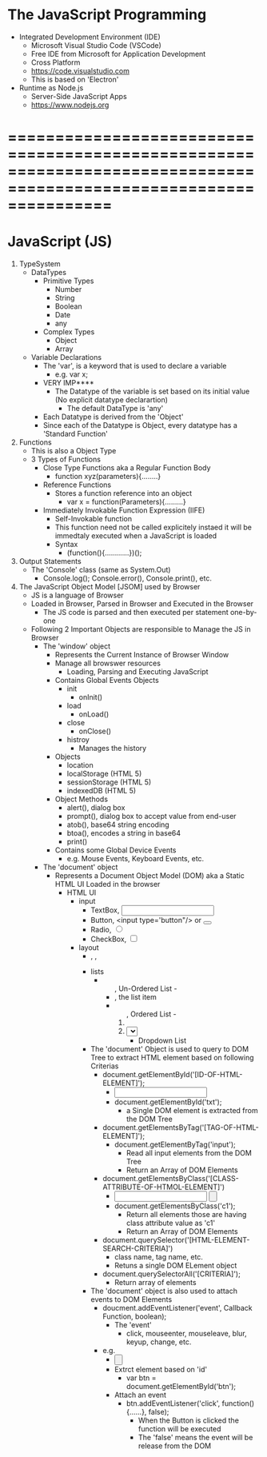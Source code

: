 # The JavaScript Programming
- Integrated Development Environment (IDE)
    - Microsoft Visual Studio Code (VSCode)
    - Free IDE from Microsoft for Application Development
    - Cross Platform
    - https://code.visualstudio.com
    - This is based on 'Electron'
- Runtime as Node.js
    - Server-Side JavaScript Apps
    - https://www.nodejs.org

# ===================================================================================================================

# JavaScript (JS)
1. TypeSystem
    - DataTypes
        - Primitive Types
            - Number
            - String
            - Boolean
            - Date
            - any
        - Complex Types
            - Object
            - Array
    - Variable Declarations
        - The 'var', is a keyword that is used to declare a variable
            - e.g. var x;
        - VERY IMP****
            - The Datatype of the variable is set based on its initial value (No explicit datatype declarartion)
                - The default DataType is 'any'
        - Each Datatype is derived from the 'Object'   
        - Since each of the Datatype is Object, every datatype has a 'Standard Function'     
2. Functions
    - This is also a Object Type
    - 3 Types of Functions
        - Close Type Functions aka a Regular Function Body
            - function xyz(parameters){........}
        - Reference Functions
            - Stores a function reference into an object
                - var x = function(Parameters){.........}   
        - Immediately Invokable Function Expression (IIFE)
            - Self-Invokable function
            - This function need not be called explicitely instaed it will be immedtaly executed when a JavaScript is loaded
            - Syntax
                - (function(){............})();          
3. Output Statements
    - The 'Console' class (same as System.Out)
        - Console.log(); Console.error(), Console.print(), etc. 
4. The JavaScript Object Model [JSOM] used by Browser
    - JS is a language of Browser
    - Loaded in Browser, Parsed in Browser and Executed in the Browser
        - The JS code is parsed and then executed per statement one-by-one
    - Following 2 Important Objects are responsible to Manage the JS in Browser
        - The 'window' object
            - Represents the Current Instance of Browser Window
            - Manage all browswer resources
                - Loading, Parsing and Executing JavaScript
            - Contains Global Events Objects
                - init
                    - onInit()
                - load
                    - onLoad()
                - close     
                    - onClose()
                - histroy
                    - Manages the history    
            - Objects
                - location
                - localStorage (HTML 5)
                - sessionStorage (HTML 5)
                - indexedDB (HTML 5)     
            - Object Methods
                - alert(), dialog box
                - prompt(), dialog box to accept value from end-user
                - atob(), base64 string encoding
                - btoa(), encodes a string in base64
                - print()       
            - Contains some Global Device Events
                - e.g. Mouse Events, Keyboard Events, etc.
        - The 'document' object
            - Represents a Document Object Model (DOM) aka a Static HTML UI Loaded in the browser
                - HTML UI
                    - input
                        - TextBox, <input type="text"/>
                        - Button, <input type='button"/> or <button></button>
                        - Radio, <input type="radio"/>
                        - CheckBox, <input type="checkbox"/>
                    - layout
                        - <div>, <table>, <p>
                    - lists
                        - <ul>, Un-Ordered List
                            - <li>, the list item
                        - <ol>, Ordered List          
                            - <li>
                        - <select> <option></option></select>
                            - Dropdown List       
            - The 'document' Object is used to query to DOM Tree to extract HTML element based on following Criterias
                - document.getElementById('[ID-OF-HTML-ELEMENT]');     
                    - <input type="text" id="txt"/>
                    - document.getElementById('txt');
                        - a Single DOM element is extracted from the DOM Tree
                - document.getElementsByTag('[TAG-OF-HTML-ELEMENT]');
                    - document.getElementByTag('input');
                        - Read all input elements from the DOM Tree 
                        - Return an Array of DOM Elements    
                - document.getElementsByClass('[CLASS-ATTRIBUTE-OF-HTMOL-ELEMENT]') 
                    - <input type="text" class="c1"/> <input type="button" class="c1"/>    
                    - document.getElementsByClass('c1');
                        - Return all elements those are having class attribute value as 'c1'
                        - Return an Array of DOM Elements   
                - document.querySelector('[HTML-ELEMENT-SEARCH-CRITERIA]') 
                    - class name, tag name, etc.
                    - Retuns a single DOM ELement object   
                - document.querySelectorAll('[CRITERIA]');
                    - Return array of elements
            - The 'document' object is also used to attach events to DOM Elements
                - doucment.addEventListener('event', Callback Function, boolean);
                    - The 'event'
                        - click, mouseenter, mouseleave, blur, keyup, change, etc.
                - e.g.
                    - <input type="button" id="btn">
                    - Extrct element based on 'id'
                        - var btn = document.getElementById('btn');
                    - Attach an event
                        - btn.addEventListener('click', function(){......}, false);
                            - When the Button is clicked the function will be executed
                            - The 'false' means the event will be release from the DOM 

